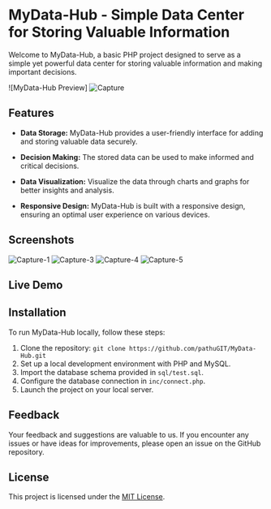 # MyData-Hub - Simple Data Center for Storing Valuable Information

Welcome to MyData-Hub, a basic PHP project designed to serve as a simple yet powerful data center for storing valuable information and making important decisions.

![MyData-Hub Preview] ![Capture](https://github.com/pathuGIT/MyData-Hub/assets/92371888/7d78817b-92ae-4a18-b133-c2ffb86a3169)




## Features

- **Data Storage:** MyData-Hub provides a user-friendly interface for adding and storing valuable data securely.

- **Decision Making:** The stored data can be used to make informed and critical decisions.

- **Data Visualization:** Visualize the data through charts and graphs for better insights and analysis.

- **Responsive Design:** MyData-Hub is built with a responsive design, ensuring an optimal user experience on various devices.

## Screenshots

![Capture-1](https://github.com/pathuGIT/MyData-Hub/assets/92371888/e1edc34a-1a5e-4361-9b2b-ada89879efe2)
![Capture-3](https://github.com/pathuGIT/MyData-Hub/assets/92371888/eff6797f-d18a-4981-b33e-343bef5a47ad)
![Capture-4](https://github.com/pathuGIT/MyData-Hub/assets/92371888/eb9260c6-f087-419e-b3db-41bae3ba3596)
![Capture-5](https://github.com/pathuGIT/MyData-Hub/assets/92371888/a090f98b-231a-43ed-af69-42db6a72b753)


## Live Demo


## Installation

To run MyData-Hub locally, follow these steps:

1. Clone the repository: `git clone https://github.com/pathuGIT/MyData-Hub.git`
2. Set up a local development environment with PHP and MySQL.
3. Import the database schema provided in `sql/test.sql`.
4. Configure the database connection in `inc/connect.php`.
5. Launch the project on your local server.


## Feedback

Your feedback and suggestions are valuable to us. If you encounter any issues or have ideas for improvements, please open an issue on the GitHub repository.

## License

This project is licensed under the [MIT License](LICENSE).
